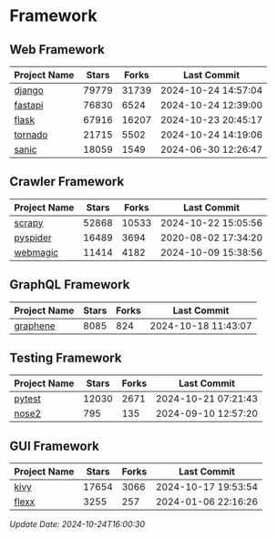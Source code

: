 # Framework

## Web Framework
| Project Name | Stars | Forks | Last Commit |
| ------------ | ----- | ----- | ----------- |
| [django](https://github.com/django/django) | 79779 | 31739 | 2024-10-24 14:57:04 |
| [fastapi](https://github.com/fastapi/fastapi) | 76830 | 6524 | 2024-10-24 12:39:00 |
| [flask](https://github.com/pallets/flask) | 67916 | 16207 | 2024-10-23 20:45:17 |
| [tornado](https://github.com/tornadoweb/tornado) | 21715 | 5502 | 2024-10-24 14:19:06 |
| [sanic](https://github.com/sanic-org/sanic) | 18059 | 1549 | 2024-06-30 12:26:47 |

## Crawler Framework
| Project Name | Stars | Forks | Last Commit |
| ------------ | ----- | ----- | ----------- |
| [scrapy](https://github.com/scrapy/scrapy) | 52868 | 10533 | 2024-10-22 15:05:56 |
| [pyspider](https://github.com/binux/pyspider) | 16489 | 3694 | 2020-08-02 17:34:20 |
| [webmagic](https://github.com/code4craft/webmagic) | 11414 | 4182 | 2024-10-09 15:38:56 |

## GraphQL Framework
| Project Name | Stars | Forks | Last Commit |
| ------------ | ----- | ----- | ----------- |
| [graphene](https://github.com/graphql-python/graphene) | 8085 | 824 | 2024-10-18 11:43:07 |

## Testing Framework
| Project Name | Stars | Forks | Last Commit |
| ------------ | ----- | ----- | ----------- |
| [pytest](https://github.com/pytest-dev/pytest) | 12030 | 2671 | 2024-10-21 07:21:43 |
| [nose2](https://github.com/nose-devs/nose2) | 795 | 135 | 2024-09-10 12:57:20 |

## GUI Framework
| Project Name | Stars | Forks | Last Commit |
| ------------ | ----- | ----- | ----------- |
| [kivy](https://github.com/kivy/kivy) | 17654 | 3066 | 2024-10-17 19:53:54 |
| [flexx](https://github.com/flexxui/flexx) | 3255 | 257 | 2024-01-06 22:16:26 |

*Update Date: 2024-10-24T16:00:30*